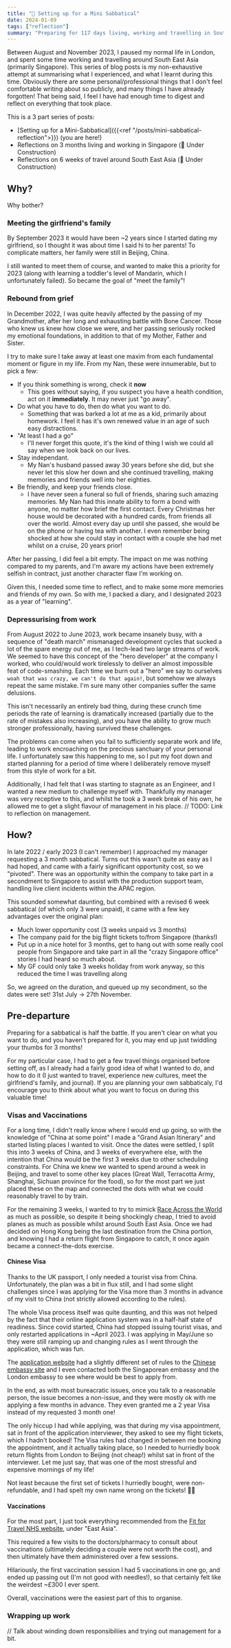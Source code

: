 ```yaml
---
title: "🤔 Setting up for a Mini Sabbatical"
date: 2024-01-09
tags: ["reflection"]
summary: "Preparing for 117 days living, working and travelling in South East Asia"
---
```


Between August and November 2023, I paused my normal life in London, and spent some time working and travelling around South East Asia (primarily Singapore).
This series of blog posts is my non-exhaustive attempt at summarising what I experienced, and what I learnt during this time.
Obviously there are some personal/professional things that I don't feel comfortable writing about so publicly, and many things I have already forgotten!
That being said, I feel I have had enough time to digest and reflect on everything that took place.

This is a 3 part series of posts:

- [Setting up for a Mini-Sabbatical]({{<ref "/posts/mini-sabbatical-reflection">}}) (you are here!)
- Reflections on 3 months living and working in Singapore (🚧 Under Construction)
- Reflections on 6 weeks of travel around South East Asia (🚧 Under Construction)

## Why?

Why bother?

### Meeting the girlfriend's family

By September 2023 it would have been ~2 years since I started dating my girlfriend, so I thought it was about time I said hi to her parents!
To complicate matters, her family were still in Beijing, China.

I still wanted to meet them of course, and wanted to make this a priority for 2023 (along with learning a toddler's level of Mandarin, which I unfortunately failed).
So became the goal of "meet the family"!

### Rebound from grief

In December 2022, I was quite heavily affected by the passing of my Grandmother, after her long and exhausting battle with Bone Cancer.
Those who knew us knew how close we were, and her passing seriously rocked my emotional foundations, in addition to that of my Mother, Father and Sister.

I try to make sure I take away at least one maxim from each fundamental moment or figure in my life.
From my Nan, these were innumerable, but to pick a few:

- If you think something is wrong, check it **now**
  - This goes without saying, if you suspect you have a health condition, act on it **immediately**.
  It may never just "go away".
- Do what you have to do, then do what you want to do.
  - Something that was barked a lot at me as a kid, primarily about homework.
  I feel it has it's own renewed value in an age of such easy distractions.
- "At least I had a go"
  - I'll never forget this quote, it's the kind of thing I wish we could all say when we look back on our lives.
- Stay independant.
  - My Nan's husband passed away 30 years before she did, but she never let this slow her down and she continued travelling, making memories and friends well into her eighties.
- Be friendly, and keep your friends close.
  - I have never seen a funeral so full of friends, sharing such amazing memories.
  My Nan had this innate ability to form a bond with anyone, no matter how brief the first contact.
  Every Christmas her house would be decorated with a hundred cards, from friends all over the world.
  Almost every day up until she passed, she would be on the phone or having tea with another.
  I even remember being shocked at how she could stay in contact with a couple she had met whilst on a cruise, 20 years prior!

After her passing, I did feel a bit empty.
The impact on me was nothing compared to my parents, and I'm aware my actions have been extremely selfish in contract, just another character flaw I'm working on.

Given this, I needed some time to reflect, and to make some more memories and friends of my own.
So with me, I packed a diary, and I designated 2023 as a year of "learning".

### Depressurising from work

From August 2022 to June 2023, work became insanely busy, with a sequence of "death march" mismanaged development cycles that sucked a lot of the spare energy out of me, as I tech-lead two large streams of work.
We seemed to have this concept of the "hero developer" at the company I worked, who could/would work tirelessly to deliver an almost impossible feat of code-smashing.
Each time we burn out a "hero" we say to ourselves `woah that was crazy, we can't do that again!`, but somehow we always repeat the same mistake.
I'm sure many other companies suffer the same delusions.

This isn't necessarily an entirely bad thing, during these crunch time periods the rate of learning is dramatically increased (partially due to the rate of mistakes also increasing), and you have the ability to grow much stronger professionally, having survived these challenges.

The problems can come when you fail to sufficiently separate work and life, leading to work encroaching on the precious sanctuary of your personal life.
I unfortunately saw this happening to me, so I put my foot down and started planning for a period of time where I deliberately remove myself from this style of work for a bit.

Additionally, I had felt that I was starting to stagnate as an Engineer, and I wanted a new medium to challenge myself with.
Thankfully my manager was very receptive to this, and whilst he took a 3 week break of his own, he allowed me to get a slight flavour of management in his place.
// TODO: Link to reflection on management.

## How?

In late 2022 / early 2023 (I can't remember) I approached my manager requesting a 3 month sabbatical.
Turns out this wasn't quite as easy as I had hoped, and came with a fairly significant opportunity cost, so we "pivoted".
There was an opportunity within the company to take part in a secondment to Singapore to assist with the production support team, handling live client incidents within the APAC region.

This sounded somewhat daunting, but combined with a revised 6 week sabbatical (of which only 3 were unpaid), it came with a few key advantages over the original plan:

- Much lower opportunity cost (3 weeks unpaid vs 3 months)
- The company paid for the big flight tickets to/from Singapore (thanks!)
- Put up in a nice hotel for 3 months, get to hang out with some really cool people from Singapore and take part in all the "crazy Singapore office" stories I had heard so much about.
- My GF could only take 3 weeks holiday from work anyway, so this reduced the time I was travelling along

So, we agreed on the duration, and queued up my secondment, so the dates were set!
31st July -> 27th November.

## Pre-departure

Preparing for a sabbatical is half the battle.
If you aren't clear on what you want to do, and you haven't prepared for it, you may end up just twiddling your thumbs for 3 months!

For my particular case, I had to get a few travel things organised before setting off, as I already had a fairly good idea of what I wanted to do, and how to do it (I just wanted to travel, experience new cultures, meet the girlfriend's family, and journal).
If you are planning your own sabbaticaly, I'd encourage you to think about what you want to focus on during this valuable time!

### Visas and Vaccinations

For a long time, I didn't really know where I would end up going, so with the knowledge of "China at some point" I made a "Grand Asian Itinerary" and started listing places I wanted to visit.
Once the dates were settled, I split this into 3 weeks of China, and 3 weeks of everywhere else, with the intention that China would be the first 3 weeks due to other scheduling constraints.
For China we knew we wanted to spend around a week in Beijing, and travel to some other key places (Great Wall, Terracotta Army, Shanghai, Sichuan province for the food), so for the most part we just placed these on the map and connected the dots with what we could reasonably travel to by train.

For the remaining 3 weeks, I wanted to try to mimick [Race Across the World](https://www.bbc.co.uk/programmes/m0002tvs) as much as possible, so despite it being shockingly cheap, I tried to avoid planes as much as possible whilst around South East Asia.
Once we had decided on Hong Kong being the last destination from the China portion, and knowing I had a return flight from Singapore to catch, it once again became a connect-the-dots exercise.

#### Chinese Visa

Thanks to the UK passport, I only needed a tourist visa from China.
Unfortunately, the plan was a bit in flux still, and I had some slight challenges since I was applying for the Visa more than 3 months in advance of my visit to China (not strictly allowed according to the rules).

The whole Visa process itself was quite daunting, and this was not helped by the fact that their online application system was in a half-half state of readiness.
Since covid started, China had stopped issuing tourist visas, and only restarted applications in ~April 2023.
I was applying in May/June so they were still ramping up and changing rules as I went through the application, which was fun.

The [application website](https://bio.visaforchina.cn/LON3_EN/qianzhengyewu) had a slightly different set of rules to the [Chinese embassy site](http://gb.china-embassy.gov.cn/eng/visa/qzxz/) and I even contacted both the Singaporean embassy and the London embassy to see where would be best to apply from.

In the end, as with most bureacratic issues, once you talk to a reasonable person, the issue becomes a non-issue, and they were mostly ok with me applying a few months in advance.
They even granted me a 2 year Visa instead of my requested 3 month one!

The only hiccup I had while applying, was that during my visa appointment, sat in front of the application interviewer, they asked to see my flight tickets, which I hadn't booked! The Visa rules had changed in between me booking the appointment, and it actually taking place, so I needed to hurriedly book return flights from London to Beijing (not cheap!) whilst sat in front of the interviewer.
Let me just say, that was one of the most stressful and expensive mornings of my life!

Not least because the first set of tickets I hurriedly bought, were non-refundable, and I had spelt my own name wrong on the tickets! 🤦‍♂️

#### Vaccinations

For the most part, I just took everything recommended from the [Fit for Travel NHS website](https://www.fitfortravel.nhs.uk/destinations#asia-east), under "East Asia".

This required a few visits to the doctors/pharmacy to consult about vaccinations (ultimately deciding a couple were not worth the cost), and then ultimately have them administered over a few sessions.

Hilariously, the first vaccination session I had 5 vaccinations in one go, and ended up passing out (I'm not good with needles!), so that certainly felt like the weirdest ~£300 I ever spent.

Overall, vaccinations were the easiest part of this to organise.

### Wrapping up work

// Talk about winding down responsibiliies and trying out management for a bit.